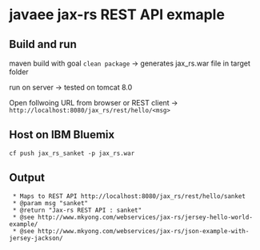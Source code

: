 # javaee jax-rs REST API exmaple 

## Build and run
maven build with goal `clean package` -> generates jax_rs.war file in target folder

run on server -> tested on tomcat 8.0 

Open follwoing URL from browser or REST client -> `http://localhost:8080/jax_rs/rest/hello/<msg>`

## Host on IBM Bluemix 
`cf push jax_rs_sanket -p jax_rs.war`

## Output

	 * Maps to REST API http://localhost:8080/jax_rs/rest/hello/sanket
	 * @param msg "sanket"
	 * @return "Jax-rs REST API : sanket"
	 * @see http://www.mkyong.com/webservices/jax-rs/jersey-hello-world-example/
	 * @see http://www.mkyong.com/webservices/jax-rs/json-example-with-jersey-jackson/
